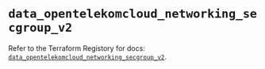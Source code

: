 # `data_opentelekomcloud_networking_secgroup_v2`

Refer to the Terraform Registory for docs: [`data_opentelekomcloud_networking_secgroup_v2`](https://registry.terraform.io/providers/opentelekomcloud/opentelekomcloud/1.35.2/docs/data-sources/networking_secgroup_v2).
